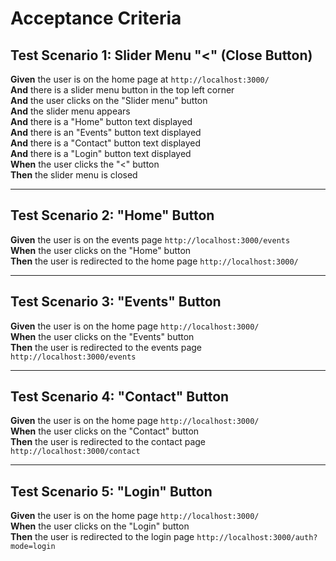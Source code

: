# Acceptance Criteria

## Test Scenario 1: Slider Menu "<" (Close Button)
**Given** the user is on the home page at `http://localhost:3000/`  
**And** there is a slider menu button in the top left corner  
**And** the user clicks on the "Slider menu" button  
**And** the slider menu appears  
**And** there is a "Home" button text displayed  
**And** there is an "Events" button text displayed  
**And** there is a "Contact" button text displayed  
**And** there is a "Login" button text displayed  
**When** the user clicks the "<" button  
**Then** the slider menu is closed  

---

## Test Scenario 2: "Home" Button 
**Given** the user is on the events page `http://localhost:3000/events`  
**When** the user clicks on the "Home" button  
**Then** the user is redirected to the home page `http://localhost:3000/`  

---

## Test Scenario 3: "Events" Button 
**Given** the user is on the home page `http://localhost:3000/`  
**When** the user clicks on the "Events" button  
**Then** the user is redirected to the events page `http://localhost:3000/events`  

---

## Test Scenario 4: "Contact" Button 
**Given** the user is on the home page `http://localhost:3000/`  
**When** the user clicks on the "Contact" button  
**Then** the user is redirected to the contact page `http://localhost:3000/contact`  

---

## Test Scenario 5: "Login" Button 
**Given** the user is on the home page `http://localhost:3000/`  
**When** the user clicks on the "Login" button  
**Then** the user is redirected to the login page `http://localhost:3000/auth?mode=login` 